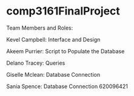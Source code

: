 # comp3161FinalProject

Team Members and Roles:

Kevel Campbell: Interface and Design

Akeem Purrier: Script to Populate the Database

Delano Tracey: Queries

Giselle Mclean: Database Connection

Sania Spence: 	Database Connection                       620096421

